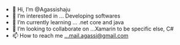 - 👋 Hi, I’m @Agassishaju
- 👀 I’m interested in ... Developing softwares
- 🌱 I’m currently learning ... .net core and java
- 💞️ I’m looking to collaborate on ...Xamarin to be specific else, C#
- 📫 How to reach me ...mail.agassi@gmail.com

<!---
Agassishaju/Agassishaju is a ✨ special ✨ repository because its `README.md` (this file) appears on your GitHub profile.
You can click the Preview link to take a look at your changes.
--->
